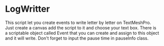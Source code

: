 # LogWritter
This script let you create events to write letter by letter on TextMeshPro. 
Just create a canvas add the script to it and choose your text box. There is a scriptable object called Event that you can create and assign to this object and it will write. Don't forget to input the pause time in pauseInfo class.
